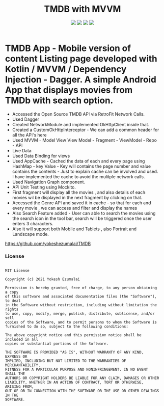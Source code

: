 
<h1 align="center">TMDB with MVVM</h1>
<p align="center">
 <a href="https://circleci.com/gh/yokeshezumalai/IndicatorSeekBarWithHint/tree/master"> <img src="https://circleci.com/gh/yokeshezumalai/IndicatorSeekBarWithHint/tree/master.svg?style=shield" /></a>
 <a href="https://jitpack.io/#yokeshezumalai/IndicatorSeekBarWithHint"><img src="https://jitpack.io/v/yokeshezumalai/IndicatorSeekBarWithHint/month.svg"/></a>
  <a href="https://jitpack.io/#yokeshezumalai/IndicatorSeekBarWithHint"> <img src="https://jitpack.io/v/yokeshezumalai/IndicatorSeekBarWithHint.svg" /></a>
 <a href="https://opensource.org/licenses/MIT"><img src="https://img.shields.io/badge/License-MIT-blue.svg"/></a>
  <br /><br />
 </p>

# TMDB App - Mobile version of content Listing page developed with Kotlin / MVVM / Dependency Injection - Dagger. A simple Android App that displays movies from TMDb with search option.

- Accessed the Open Source TMDB API via RetroFit Network Calls.
- Used Dagger
- Created NetworkModule and implemented OkHttpClient inside that.
- Created a CustomOkHttpInterceptor - We can add a common header for all the API's here
- Used MVVM - Model View View Model - Fragment - ViewModel - Repo - API
- Live Data
- Used Data Binding for views
- Used AppCache - Cached the data of each and every page using HashMap - key Value - Key will contains the page number and value contains the contents - Just to explain cache can be involved and used. I have implemented
  the cache to avoid the mulitple network calls.
- Used Navigation Graph component.
- API Unit Testing using Mockito.
- First fragment will display all the movies , and also details of each movies wil be displayed in the next fragment by clicking on that.
- Accessed the Genre API and saved it in cache - so that for each and every movie , we can access and filter and display the names
- Also Search Feature added - User can able to search the movies using the search icon in the tool bar, search will be triggered once the user enters 3 characters.
- Also it will support both Mobile and Tablets , also Portrait and Landscape mode.




https://github.com/yokeshezumalai/TMDB

### License
```

MIT License

Copyright (c) 2021 Yokesh Ezumalai

Permission is hereby granted, free of charge, to any person obtaining a copy
of this software and associated documentation files (the "Software"), to deal
in the Software without restriction, including without limitation the rights
to use, copy, modify, merge, publish, distribute, sublicense, and/or sell
copies of the Software, and to permit persons to whom the Software is
furnished to do so, subject to the following conditions:

The above copyright notice and this permission notice shall be included in all
copies or substantial portions of the Software.

THE SOFTWARE IS PROVIDED "AS IS", WITHOUT WARRANTY OF ANY KIND, EXPRESS OR
IMPLIED, INCLUDING BUT NOT LIMITED TO THE WARRANTIES OF MERCHANTABILITY,
FITNESS FOR A PARTICULAR PURPOSE AND NONINFRINGEMENT. IN NO EVENT SHALL THE
AUTHORS OR COPYRIGHT HOLDERS BE LIABLE FOR ANY CLAIM, DAMAGES OR OTHER
LIABILITY, WHETHER IN AN ACTION OF CONTRACT, TORT OR OTHERWISE, ARISING FROM,
OUT OF OR IN CONNECTION WITH THE SOFTWARE OR THE USE OR OTHER DEALINGS IN THE
SOFTWARE.
```
